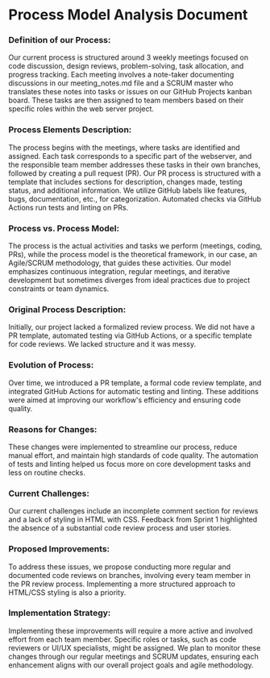 # Process Model Analysis Document

### Definition of our Process:
Our current process is structured around 3 weekly meetings focused on code discussion, design reviews, problem-solving, task allocation, and progress tracking. Each meeting involves a note-taker documenting discussions in our meeting_notes.md file and a SCRUM master who translates these notes into tasks or issues on our GitHub Projects kanban board. These tasks are then assigned to team members based on their specific roles within the web server project.

### Process Elements Description:
The process begins with the meetings, where tasks are identified and assigned. Each task corresponds to a specific part of the webserver, and the responsible team member addresses these tasks in their own branches, followed by creating a pull request (PR). Our PR process is structured with a template that includes sections for description, changes made, testing status, and additional information. We utilize GitHub labels like features, bugs, documentation, etc., for categorization. Automated checks via GitHub Actions run tests and linting on PRs.

### Process vs. Process Model:
The process is the actual activities and tasks we perform (meetings, coding, PRs), while the process model is the theoretical framework, in our case, an Agile/SCRUM methodology, that guides these activities. Our model emphasizes continuous integration, regular meetings, and iterative development but sometimes diverges from ideal practices due to project constraints or team dynamics.

### Original Process Description:
Initially, our project lacked a formalized review process. We did not have a PR template, automated testing via GitHub Actions, or a specific template for code reviews. We lacked structure and it was messy.

### Evolution of Process:
Over time, we introduced a PR template, a formal code review template, and integrated GitHub Actions for automatic testing and linting. These additions were aimed at improving our workflow's efficiency and ensuring code quality.

### Reasons for Changes:
These changes were implemented to streamline our process, reduce manual effort, and maintain high standards of code quality. The automation of tests and linting helped us focus more on core development tasks and less on routine checks.

### Current Challenges:
Our current challenges include an incomplete comment section for reviews and a lack of styling in HTML with CSS. Feedback from Sprint 1 highlighted the absence of a substantial code review process and user stories.

### Proposed Improvements:
To address these issues, we propose conducting more regular and documented code reviews on branches, involving every team member in the PR review process. Implementing a more structured approach to HTML/CSS styling is also a priority.

### Implementation Strategy:
Implementing these improvements will require a more active and involved effort from each team member. Specific roles or tasks, such as code reviewers or UI/UX specialists, might be assigned. We plan to monitor these changes through our regular meetings and SCRUM updates, ensuring each enhancement aligns with our overall project goals and agile methodology.